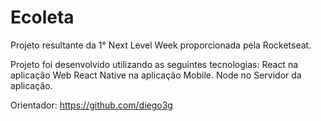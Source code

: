 # Ecoleta
Projeto resultante da 1° Next Level Week proporcionada pela Rocketseat.

Projeto foi desenvolvido utilizando as seguintes tecnologias: 
React na aplicação Web
React Native na aplicação Mobile.
Node no Servidor da aplicação.

Orientador: https://github.com/diego3g
